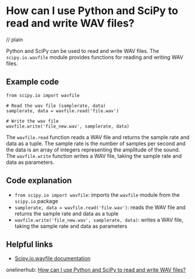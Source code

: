 # How can I use Python and SciPy to read and write WAV files?
// plain

Python and SciPy can be used to read and write WAV files. The `scipy.io.wavfile` module provides functions for reading and writing WAV files.

## Example code

```
from scipy.io import wavfile

# Read the wav file (samplerate, data)
samplerate, data = wavfile.read('file.wav')

# Write the wav file
wavfile.write('file_new.wav', samplerate, data)
```

The `wavfile.read` function reads a WAV file and returns the sample rate and data as a tuple. The sample rate is the number of samples per second and the data is an array of integers representing the amplitude of the sound. The `wavfile.write` function writes a WAV file, taking the sample rate and data as parameters.

## Code explanation

- `from scipy.io import wavfile`: imports the `wavfile` module from the `scipy.io` package
- `samplerate, data = wavfile.read('file.wav')`: reads the WAV file and returns the sample rate and data as a tuple
- `wavfile.write('file_new.wav', samplerate, data)`: writes a WAV file, taking the sample rate and data as parameters

## Helpful links
- [Scipy.io.wavfile documentation](https://docs.scipy.org/doc/scipy/reference/generated/scipy.io.wavfile.read.html)

onelinerhub: [How can I use Python and SciPy to read and write WAV files?](https://onelinerhub.com/python-scipy/how-can-i-use-python-and-scipy-to-read-and-write-wav-files)